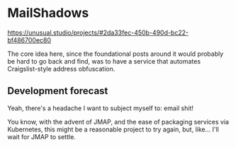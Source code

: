 # MailShadows

https://unusual.studio/projects/#2da33fec-450b-490d-bc22-bf486700ec80

The core idea here, since the foundational posts around it would probably be hard to go back and find, was to have a service that automates Craigslist-style address obfuscation.

## Development forecast

Yeah, there's a headache I want to subject myself to: email shit!

You know, with the advent of JMAP, and the ease of packaging services via Kubernetes, this might be a reasonable project to try again, but, like... I'll wait for JMAP to settle.
